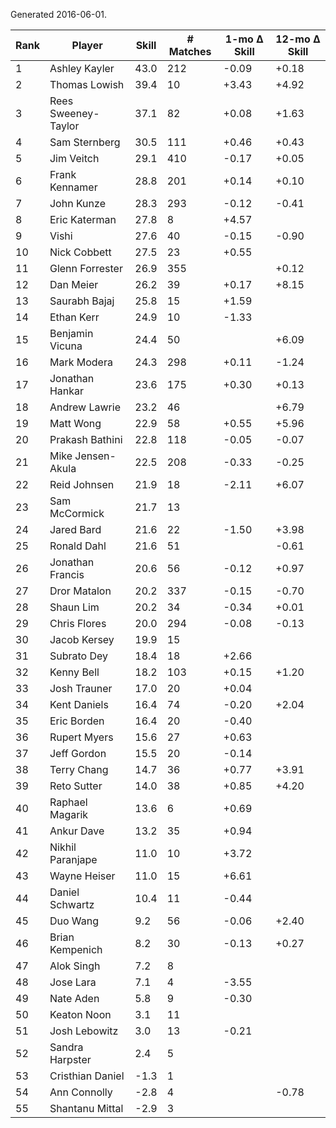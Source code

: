 Generated 2016-06-01.

| Rank | Player              | Skill | # Matches | 1-mo Δ Skill | 12-mo Δ Skill |
|------|---------------------|-------|-----------|--------------|---------------|
|    1 | Ashley Kayler       |  43.0 |       212 |        -0.09 |         +0.18 |
|    2 | Thomas Lowish       |  39.4 |        10 |        +3.43 |         +4.92 |
|    3 | Rees Sweeney-Taylor |  37.1 |        82 |        +0.08 |         +1.63 |
|    4 | Sam Sternberg       |  30.5 |       111 |        +0.46 |         +0.43 |
|    5 | Jim Veitch          |  29.1 |       410 |        -0.17 |         +0.05 |
|    6 | Frank Kennamer      |  28.8 |       201 |        +0.14 |         +0.10 |
|    7 | John Kunze          |  28.3 |       293 |        -0.12 |         -0.41 |
|    8 | Eric Katerman       |  27.8 |         8 |        +4.57 |               |
|    9 | Vishi               |  27.6 |        40 |        -0.15 |         -0.90 |
|   10 | Nick Cobbett        |  27.5 |        23 |        +0.55 |               |
|   11 | Glenn Forrester     |  26.9 |       355 |              |         +0.12 |
|   12 | Dan Meier           |  26.2 |        39 |        +0.17 |         +8.15 |
|   13 | Saurabh Bajaj       |  25.8 |        15 |        +1.59 |               |
|   14 | Ethan Kerr          |  24.9 |        10 |        -1.33 |               |
|   15 | Benjamin Vicuna     |  24.4 |        50 |              |         +6.09 |
|   16 | Mark Modera         |  24.3 |       298 |        +0.11 |         -1.24 |
|   17 | Jonathan Hankar     |  23.6 |       175 |        +0.30 |         +0.13 |
|   18 | Andrew Lawrie       |  23.2 |        46 |              |         +6.79 |
|   19 | Matt Wong           |  22.9 |        58 |        +0.55 |         +5.96 |
|   20 | Prakash Bathini     |  22.8 |       118 |        -0.05 |         -0.07 |
|   21 | Mike Jensen-Akula   |  22.5 |       208 |        -0.33 |         -0.25 |
|   22 | Reid Johnsen        |  21.9 |        18 |        -2.11 |         +6.07 |
|   23 | Sam McCormick       |  21.7 |        13 |              |               |
|   24 | Jared Bard          |  21.6 |        22 |        -1.50 |         +3.98 |
|   25 | Ronald Dahl         |  21.6 |        51 |              |         -0.61 |
|   26 | Jonathan Francis    |  20.6 |        56 |        -0.12 |         +0.97 |
|   27 | Dror Matalon        |  20.2 |       337 |        -0.15 |         -0.70 |
|   28 | Shaun Lim           |  20.2 |        34 |        -0.34 |         +0.01 |
|   29 | Chris Flores        |  20.0 |       294 |        -0.08 |         -0.13 |
|   30 | Jacob Kersey        |  19.9 |        15 |              |               |
|   31 | Subrato Dey         |  18.4 |        18 |        +2.66 |               |
|   32 | Kenny Bell          |  18.2 |       103 |        +0.15 |         +1.20 |
|   33 | Josh Trauner        |  17.0 |        20 |        +0.04 |               |
|   34 | Kent Daniels        |  16.4 |        74 |        -0.20 |         +2.04 |
|   35 | Eric Borden         |  16.4 |        20 |        -0.40 |               |
|   36 | Rupert Myers        |  15.6 |        27 |        +0.63 |               |
|   37 | Jeff Gordon         |  15.5 |        20 |        -0.14 |               |
|   38 | Terry Chang         |  14.7 |        36 |        +0.77 |         +3.91 |
|   39 | Reto Sutter         |  14.0 |        38 |        +0.85 |         +4.20 |
|   40 | Raphael Magarik     |  13.6 |         6 |        +0.69 |               |
|   41 | Ankur Dave          |  13.2 |        35 |        +0.94 |               |
|   42 | Nikhil Paranjape    |  11.0 |        10 |        +3.72 |               |
|   43 | Wayne Heiser        |  11.0 |        15 |        +6.61 |               |
|   44 | Daniel Schwartz     |  10.4 |        11 |        -0.44 |               |
|   45 | Duo Wang            |   9.2 |        56 |        -0.06 |         +2.40 |
|   46 | Brian Kempenich     |   8.2 |        30 |        -0.13 |         +0.27 |
|   47 | Alok Singh          |   7.2 |         8 |              |               |
|   48 | Jose Lara           |   7.1 |         4 |        -3.55 |               |
|   49 | Nate Aden           |   5.8 |         9 |        -0.30 |               |
|   50 | Keaton Noon         |   3.1 |        11 |              |               |
|   51 | Josh Lebowitz       |   3.0 |        13 |        -0.21 |               |
|   52 | Sandra Harpster     |   2.4 |         5 |              |               |
|   53 | Cristhian Daniel    |  -1.3 |         1 |              |               |
|   54 | Ann Connolly        |  -2.8 |         4 |              |         -0.78 |
|   55 | Shantanu Mittal     |  -2.9 |         3 |              |               |